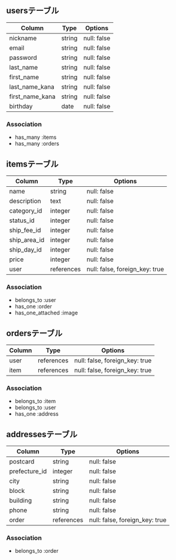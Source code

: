 ## usersテーブル

| Column | Type | Options |
| ------ | ---- | ------- |
| nickname | string | null: false |
| email | string | null: false |
| password | string | null: false |
| last_name | string | null: false |
| first_name | string | null: false |
| last_name_kana | string | null: false |
| first_name_kana | string | null: false |
| birthday | date | null: false |

### Association
- has_many :items
- has_many :orders

## itemsテーブル

| Column | Type | Options |
| ------ | ---- | ------- |
| name | string | null: false |
| description | text | null: false |
| category_id | integer | null: false |
| status_id | integer | null: false |
| ship_fee_id | integer | null: false |
| ship_area_id | integer | null: false |
| ship_day_id | integer | null: false |
| price | integer | null: false |
| user | references | null: false, foreign_key: true |

### Association
- belongs_to :user
- has_one :order
- has_one_attached :image

## ordersテーブル

| Column | Type | Options |
| ------ | ---- | ------- |
| user | references | null: false, foreign_key: true |
| item | references | null: false, foreign_key: true |

### Association
- belongs_to :item
- belongs_to :user
- has_one :address

## addressesテーブル

| Column | Type | Options |
| ------ | ---- | ------- |
| postcard | string | null: false |
| prefecture_id | integer | null: false |
| city | string | null: false |
| block | string | null: false |
| building | string | null: false |
| phone | string | null: false |
| order | references | null: false, foreign_key: true |

### Association
- belongs_to :order